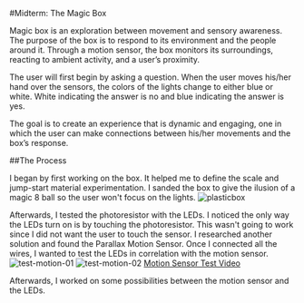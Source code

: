 #Midterm: The Magic Box

Magic box is an exploration between movement and sensory awareness. The purpose of the box is to respond to its environment and the people around it. Through a motion sensor, the box monitors its surroundings, reacting to ambient activity, and a user’s proximity.

The user will first begin by asking a question. When the user moves his/her hand over the sensors, the colors of the lights change to either blue or white. White indicating the answer is no and blue indicating the answer is yes.

The goal is to create an experience that is dynamic and engaging, one in which the user can make connections between his/her movements and the box’s response.

##The Process

I began by first working on the box. It helped me to define the scale and jump-start material experimentation. I sanded the box to give the ilusion of a magic 8 ball so the user won't focus on the lights. 
![plasticbox](https://cloud.githubusercontent.com/assets/21225598/24436769/5c8195b6-140b-11e7-83a0-3c6e81161cd6.jpg)

Afterwards, I tested the photoresistor with the LEDs. I noticed the only way the LEDs turn on is by touching the photoresistor. This wasn't going to work since I did not want the user to touch the sensor. I researched another solution and found the Parallax Motion Sensor. Once I connected all the wires, I wanted to test the LEDs in correlation with the motion sensor.
![test-motion-01](https://cloud.githubusercontent.com/assets/21225598/24437680/7f1b8e7e-1410-11e7-832d-01120e42a96c.JPG)
![test-motion-02](https://cloud.githubusercontent.com/assets/21225598/24437823/5f63a764-1411-11e7-8f19-6bfc0c76c46a.JPG)
[Motion Sensor Test Video](https://vimeo.com/210543674)

Afterwards, I worked on some possibilities between the motion sensor and the LEDs.
